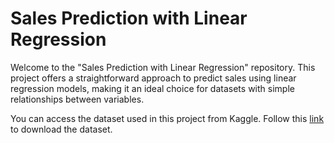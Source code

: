 # Sales Prediction with Linear Regression

Welcome to the "Sales Prediction with Linear Regression" repository. This project offers a straightforward approach to predict sales using linear regression models, making it an ideal choice for datasets with simple relationships between variables.

You can access the dataset used in this project from Kaggle. Follow this [link](https://www.kaggle.com/datasets/bumba5341/advertisingcsv) to download the dataset.

